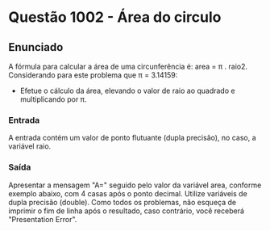 ﻿# Questão 1002 - Área do circulo
## Enunciado
A fórmula para calcular a área de uma circunferência é: area = π . raio2. 
Considerando para este problema que π = 3.14159:  

- Efetue o cálculo da área, elevando o valor de raio ao quadrado e multiplicando por π.

### Entrada
A entrada contém um valor de ponto flutuante (dupla precisão), no caso, a variável raio.  

### Saída
Apresentar a mensagem "A=" seguido pelo valor da variável area, conforme exemplo abaixo, 
com 4 casas após o ponto decimal. Utilize variáveis de dupla precisão (double). Como todos 
os problemas, não esqueça de imprimir o fim de linha após o resultado, caso contrário, você 
receberá "Presentation Error".
